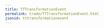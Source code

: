 ```yaml
---
title: TTTransformationEvent
permalink: trade/TTTransformationEvent.html
jsonid: tttransformationevent
---
```

